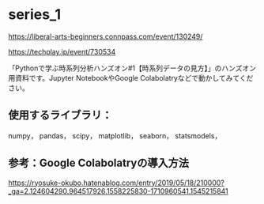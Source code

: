 # series_1
https://liberal-arts-beginners.connpass.com/event/130249/

https://techplay.jp/event/730534

「Pythonで学ぶ時系列分析ハンズオン#1【時系列データの見方】」のハンズオン用資料です。Jupyter NotebookやGoogle Colabolatryなどで動かしてみてください。

## 使用するライブラリ：
numpy，
pandas，
scipy，
matplotlib，
seaborn，
statsmodels，

## 参考：Google Colabolatryの導入方法
https://ryosuke-okubo.hatenablog.com/entry/2019/05/18/210000?_ga=2.124604290.964517926.1558225830-1710960541.1545215841
